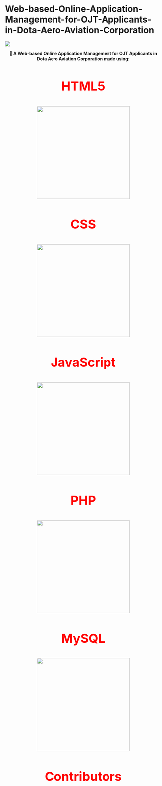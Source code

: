 # Web-based-Online-Application-Management-for-OJT-Applicants-in-Dota-Aero-Aviation-Corporation

<img src="https://cdn.discordapp.com/attachments/739424796814737418/1226723831859642429/433872754_380611904813792_8595088391949233537_n.jpg?ex=6625ce98&is=66135998&hm=77b787eb5759d9e6dea4554768c570ef261dae0b6e4663c9e4fce4bd8958923b&">

<p align="center">
<b>💬 A Web-based Online Application Management for OJT Applicants in Dota Aero Aviation Corporation made using:</b>
</p>
<h1 style="color:red; font-size:40px;"><p align="center">HTML5</p></h1>
<center><img src="https://cdn.discordapp.com/attachments/739424796814737418/1226724993669267527/html5-logo-png-transparent.png?ex=6625cfad&is=66135aad&hm=5249ed4b6ab129633eb58683a6f0bd89330f437da37034caeec7c0d026733d33&" width=300></center>

<h1 style="color:red;font-size:40px;"><p align="center">CSS</p></h1>
<center><img src="https://cdn.discordapp.com/attachments/739424796814737418/1226725855980683305/CSS3_logo_and_wordmark.svg.png?ex=6625d07b&is=66135b7b&hm=87e58bfdcd84af1e38a760cb9d7821daa9167533a1b570c00e8ab97aca420162&" width=300></center>

<h1 style="color:red;font-size:40px;"><p align="center">JavaScript</p></h1>
<center><img src="https://cdn.discordapp.com/attachments/739424796814737418/1226724994503934014/javascript.png?ex=6625cfae&is=66135aae&hm=99ece6e3b4e2aefaf9f385630582ecca472ae7289a2b7aa483451f871d7fd6be&" width=300></center>

<h1 style="color:red;font-size:40px;"><p align="center">PHP</p></h1>
<center><img src="https://cdn.discordapp.com/attachments/739424796814737418/1226724994206400532/PHP-logo.svg_1.png?ex=6625cfae&is=66135aae&hm=99ee00937216f7aa22ad643a7d31e6e1ca281f811449f176aa015fafe5dec3e4&" width=300></center>

<h1 style="color:red;font-size:40px;"><p align="center">MySQL</p></h1>
<center><img src="https://cdn.discordapp.com/attachments/739424796814737418/1226726611395809380/Mysql_logo.png?ex=6625d12f&is=66135c2f&hm=bdc4962895266ce3d3c195e40bb2b2cfe56c48142031d9f8535fcdfaf1852dba&" width=300></center>

<h1 style="color:red;font-size:40px;"><p align="center">Contributors</p></h1>